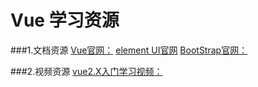 # Vue 学习资源

###1.文档资源
[Vue官网：](https://cn.vuejs.org/v2/guide/)
[element UI官网](https://element.eleme.cn/#/zh-CN/component/installation)
[BootStrap官网：](https://getbootstrap.com/)

###2.视频资源
[vue2.X入门学习视频：](https://pan.baidu.com/s/1iVb7pdhqKl8g7Te3xzz4lA)


